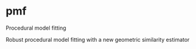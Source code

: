 # pmf
Procedural model fitting

Robust procedural model fitting with a new geometric similarity estimator 
